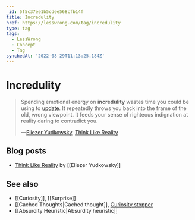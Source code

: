 ```yaml
---
_id: 5f5c37ee1b5cdee568cfb14f
title: Incredulity
href: https://lesswrong.com/tag/incredulity
type: tag
tags:
  - LessWrong
  - Concept
  - Tag
synchedAt: '2022-08-29T11:13:25.184Z'
---
```

# Incredulity

> Spending emotional energy on **incredulity** wastes time you could be using to [update](https://wiki.lesswrong.com/wiki/Update). It repeatedly throws you back into the frame of the old, wrong viewpoint. It feeds your sense of righteous indignation at reality daring to contradict you.
> 
> —[Eliezer Yudkowsky](https://wiki.lesswrong.com/wiki/Eliezer_Yudkowsky), [Think Like Reality](http://lesswrong.com/lw/hs/think_like_reality/)

## Blog posts

*   [Think Like Reality](http://lesswrong.com/lw/hs/think_like_reality/) by [[Eliezer Yudkowsky]]

## See also

*   [[Curiosity]], [[Surprise]]
*   [[Cached Thoughts|Cached thought]], [Curiosity stopper](https://wiki.lesswrong.com/wiki/Curiosity_stopper)
*   [[Absurdity Heuristic|Absurdity heuristic]]